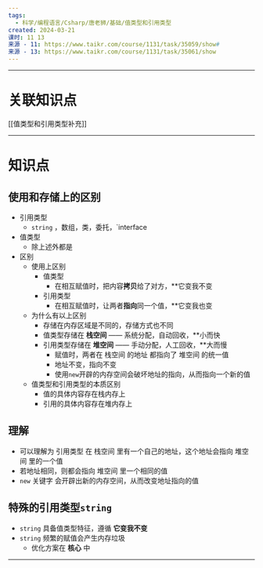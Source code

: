 ```yaml
---
tags:
  - 科学/编程语言/Csharp/唐老狮/基础/值类型和引用类型
created: 2024-03-21
课时: 11 13
来源 - 11: https://www.taikr.com/course/1131/task/35059/show#
来源 - 13: https://www.taikr.com/course/1131/task/35061/show
---
```


---
# 关联知识点

[[值类型和引用类型补充]]

---
# 知识点

## 使用和存储上的区别

- 引用类型
	- `string` ，数组，类，委托，`interface
- 值类型
	- 除上述外都是
- 区别
	- 使用上区别
		- 值类型
			- 在相互赋值时，把内容**拷贝**给了对方，**它变我不变
		- 引用类型
			- 在相互赋值时，让两者**指向**同一个值，**它变我也变
	- 为什么有以上区别
		- 存储在内存区域是不同的，存储方式也不同
		- 值类型存储在 **栈空间** —— 系统分配，自动回收，**小而快
		- 引用类型存储在 **堆空间** —— 手动分配，人工回收，**大而慢
			- 赋值时，两者在 栈空间 的地址 都指向了 堆空间 的统一值
			- 地址不变，指向不变
			- 使用`new`开辟的内存空间会破坏地址的指向，从而指向一个新的值
	- 值类型和引用类型的本质区别
		- 值的具体内容存在栈内存上
		- 引用的具体内容存在堆内存上
## 理解

- 可以理解为 引用类型 在 栈空间 里有一个自己的地址，这个地址会指向 堆空间 里的一个值
- 若地址相同，则都会指向 堆空间 里一个相同的值
- `new` 关键字 会开辟出新的内存空间，从而改变地址指向的值

## 特殊的引用类型`string`


- `string` 具备值类型特征，遵循 **它变我不变**
- `string` 频繁的赋值会产生内存垃圾
	- 优化方案在 **核心** 中

---

